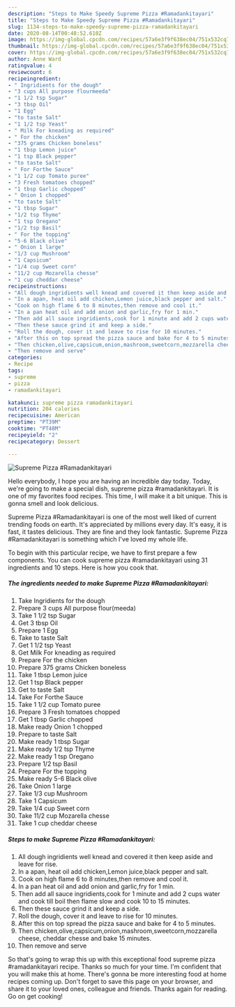 ```yaml
---
description: "Steps to Make Speedy Supreme Pizza #Ramadankitayari"
title: "Steps to Make Speedy Supreme Pizza #Ramadankitayari"
slug: 1134-steps-to-make-speedy-supreme-pizza-ramadankitayari
date: 2020-08-14T00:48:52.610Z
image: https://img-global.cpcdn.com/recipes/57a6e3f9f638ec04/751x532cq70/supreme-pizza-ramadankitayari-recipe-main-photo.jpg
thumbnail: https://img-global.cpcdn.com/recipes/57a6e3f9f638ec04/751x532cq70/supreme-pizza-ramadankitayari-recipe-main-photo.jpg
cover: https://img-global.cpcdn.com/recipes/57a6e3f9f638ec04/751x532cq70/supreme-pizza-ramadankitayari-recipe-main-photo.jpg
author: Anne Ward
ratingvalue: 4
reviewcount: 6
recipeingredient:
- " Ingridients for the dough"
- "3 cups All purpose flourmeeda"
- "1 1/2 tsp Sugar"
- "3 tbsp Oil"
- "1 Egg"
- "to taste Salt"
- "1 1/2 tsp Yeast"
- " Milk For kneading as required"
- " For the chicken"
- "375 grams Chicken boneless"
- "1 tbsp Lemon juice"
- "1 tsp Black pepper"
- "to taste Salt"
- " For Forthe Sauce"
- "1 1/2 cup Tomato puree"
- "3 Fresh tomatoes chopped"
- "1 tbsp Garlic chopped"
- " Onion 1 chopped"
- "to taste Salt"
- "1 tbsp Sugar"
- "1/2 tsp Thyme"
- "1 tsp Oregano"
- "1/2 tsp Basil"
- " For the topping"
- "5-6 Black olive"
- " Onion 1 large"
- "1/3 cup Mushroom"
- "1 Capsicum"
- "1/4 cup Sweet corn"
- "11/2 cup Mozarella chesse"
- "1 cup cheddar cheese"
recipeinstructions:
- "All dough ingridients well knead and covered it then keep aside and leave for rise."
- "In a apan, heat oil add chicken,Lemon juice,black pepper and salt."
- "Cook on high flame 6 to 8 minutes,then remove and cool it."
- "In a pan heat oil and add onion and garlic,fry for 1 min."
- "Then add all sauce ingridients,cook for 1 minute and add 2 cups water and cook till boil then flame slow and cook 10 to 15 minutes."
- "Then these sauce grind it and keep a side."
- "Roll the dough, cover it and leave to rise for 10 minutes."
- "After this on top spread the pizza sauce and bake for 4 to 5 minutes."
- "Then chicken,olive,capsicum,onion,mashroom,sweetcorn,mozzarella cheese, cheddar chesse and bake 15 minutes."
- "Then remove and serve"
categories:
- Recipe
tags:
- supreme
- pizza
- ramadankitayari

katakunci: supreme pizza ramadankitayari 
nutrition: 204 calories
recipecuisine: American
preptime: "PT39M"
cooktime: "PT48M"
recipeyield: "2"
recipecategory: Dessert

---
```



![Supreme Pizza #Ramadankitayari](https://img-global.cpcdn.com/recipes/57a6e3f9f638ec04/751x532cq70/supreme-pizza-ramadankitayari-recipe-main-photo.jpg)

Hello everybody, I hope you are having an incredible day today. Today, we're going to make a special dish, supreme pizza #ramadankitayari. It is one of my favorites food recipes. This time, I will make it a bit unique. This is gonna smell and look delicious.

Supreme Pizza #Ramadankitayari is one of the most well liked of current trending foods on earth. It's appreciated by millions every day. It's easy, it is fast, it tastes delicious. They are fine and they look fantastic. Supreme Pizza #Ramadankitayari is something which I've loved my whole life.




To begin with this particular recipe, we have to first prepare a few components. You can cook supreme pizza #ramadankitayari using 31 ingredients and 10 steps. Here is how you cook that.

<!--inarticleads1-->

##### The ingredients needed to make Supreme Pizza #Ramadankitayari:

1. Take  Ingridients for the dough
1. Prepare 3 cups All purpose flour(meeda)
1. Take 1 1/2 tsp Sugar
1. Get 3 tbsp Oil
1. Prepare 1 Egg
1. Take to taste Salt
1. Get 1 1/2 tsp Yeast
1. Get  Milk For kneading as required
1. Prepare  For the chicken
1. Prepare 375 grams Chicken boneless
1. Take 1 tbsp Lemon juice
1. Get 1 tsp Black pepper
1. Get to taste Salt
1. Take  For Forthe Sauce
1. Take 1 1/2 cup Tomato puree
1. Prepare 3 Fresh tomatoes chopped
1. Get 1 tbsp Garlic chopped
1. Make ready  Onion 1 chopped
1. Prepare to taste Salt
1. Make ready 1 tbsp Sugar
1. Make ready 1/2 tsp Thyme
1. Make ready 1 tsp Oregano
1. Prepare 1/2 tsp Basil
1. Prepare  For the topping
1. Make ready 5-6 Black olive
1. Take  Onion 1 large
1. Take 1/3 cup Mushroom
1. Take 1 Capsicum
1. Take 1/4 cup Sweet corn
1. Take 11/2 cup Mozarella chesse
1. Take 1 cup cheddar cheese




<!--inarticleads2-->

##### Steps to make Supreme Pizza #Ramadankitayari:

1. All dough ingridients well knead and covered it then keep aside and leave for rise.
1. In a apan, heat oil add chicken,Lemon juice,black pepper and salt.
1. Cook on high flame 6 to 8 minutes,then remove and cool it.
1. In a pan heat oil and add onion and garlic,fry for 1 min.
1. Then add all sauce ingridients,cook for 1 minute and add 2 cups water and cook till boil then flame slow and cook 10 to 15 minutes.
1. Then these sauce grind it and keep a side.
1. Roll the dough, cover it and leave to rise for 10 minutes.
1. After this on top spread the pizza sauce and bake for 4 to 5 minutes.
1. Then chicken,olive,capsicum,onion,mashroom,sweetcorn,mozzarella cheese, cheddar chesse and bake 15 minutes.
1. Then remove and serve




So that's going to wrap this up with this exceptional food supreme pizza #ramadankitayari recipe. Thanks so much for your time. I'm confident that you will make this at home. There's gonna be more interesting food at home recipes coming up. Don't forget to save this page on your browser, and share it to your loved ones, colleague and friends. Thanks again for reading. Go on get cooking!
